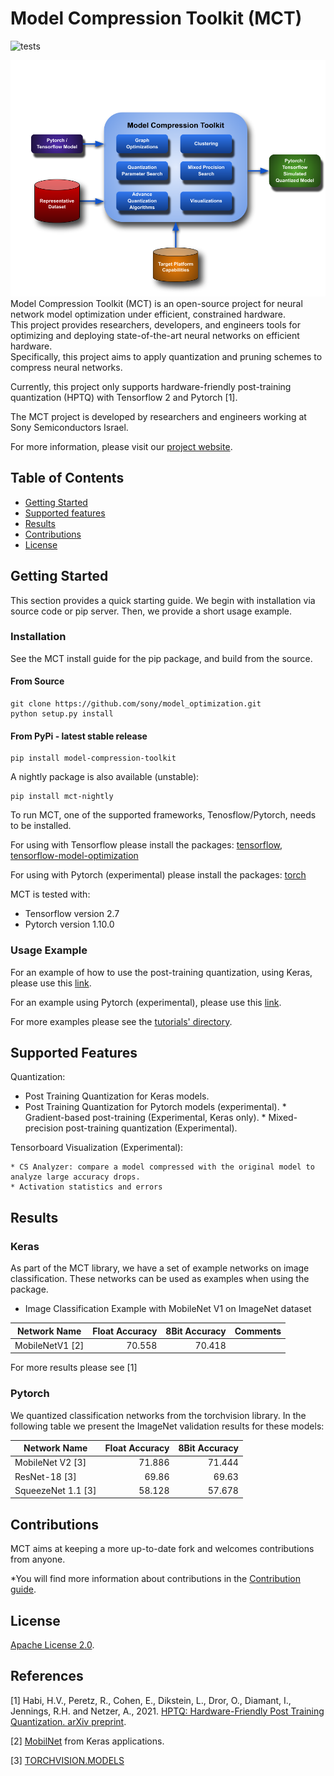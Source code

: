 # Model Compression Toolkit (MCT)
![tests](https://github.com/sony/model_optimization/actions/workflows/run_tests_suite_all_latest_frameworks.yml/badge.svg)

![alt text](MCT_Block_Diagram.png)
Model Compression Toolkit (MCT) is an open-source project for neural network model optimization under efficient, constrained hardware. <br />
This project provides researchers, developers, and engineers tools for optimizing and deploying state-of-the-art neural networks on efficient hardware. <br />
Specifically, this project aims to apply quantization and pruning schemes to compress neural networks. 

Currently, this project only supports hardware-friendly post-training quantization (HPTQ) with Tensorflow 2 and Pytorch [1]. 

The MCT project is developed by researchers and engineers working at Sony Semiconductors Israel.

For more information, please visit our [project website](https://sony.github.io/model_optimization/).

## Table of Contents

- [Getting Started](#getting-started)
- [Supported features](#supported-features)
- [Results](#results)
- [Contributions](#contributions)
- [License](#license)

## Getting Started

This section provides a quick starting guide. We begin with installation via source code or pip server. Then, we provide a short usage example.

### Installation
See the MCT install guide for the pip package, and build from the source.


#### From Source
```
git clone https://github.com/sony/model_optimization.git
python setup.py install
```
#### From PyPi - latest stable release
```
pip install model-compression-toolkit
```

A nightly package is also available (unstable):
```
pip install mct-nightly
```

To run MCT, one of the supported frameworks, Tenosflow/Pytorch, needs to be installed.

For using with Tensorflow please install the packages: 
[tensorflow](https://www.tensorflow.org/install), 
[tensorflow-model-optimization](https://www.tensorflow.org/model_optimization/guide/install)

For using with Pytorch (experimental) please install the packages: 
[torch](https://pytorch.org/)

MCT is tested with:
* Tensorflow version 2.7 
* Pytorch version 1.10.0 

### Usage Example 
For an example of how to use the post-training quantization, using Keras,
please use this [link](tutorials/example_keras_mobilenet.py).

For an example using Pytorch (experimental), please use this [link](tutorials/example_pytorch_mobilenet_v2.py).

For more examples please see the [tutorials' directory](tutorials).


## Supported Features

Quantization:

   * Post Training Quantization for Keras models.
   * Post Training Quantization for Pytorch models (experimental).
    * Gradient-based post-training (Experimental, Keras only).
    * Mixed-precision post-training quantization (Experimental).
    
Tensorboard Visualization (Experimental):

    * CS Analyzer: compare a model compressed with the original model to analyze large accuracy drops.
    * Activation statistics and errors


## Results
### Keras
As part of the MCT library, we have a set of example networks on image classification. These networks can be used as examples when using the package.

* Image Classification Example with MobileNet V1 on ImageNet dataset

| Network Name             | Float Accuracy  | 8Bit Accuracy   | Comments                             |
| -------------------------| ---------------:| ---------------:| ------------------------------------:|
| MobileNetV1 [2]          | 70.558          | 70.418          |                                      |


For more results please see [1]

### Pytorch
We quantized classification networks from the torchvision library. 
In the following table we present the ImageNet validation results for these models:

| Network Name              | Float Accuracy  | 8Bit Accuracy   | 
| --------------------------| ---------------:| ---------------:| 
| MobileNet V2 [3]          | 71.886          | 71.444           |                                      
| ResNet-18 [3]             | 69.86           | 69.63           |                                      
| SqueezeNet 1.1 [3]        | 58.128          | 57.678          |                                      



## Contributions
MCT aims at keeping a more up-to-date fork and welcomes contributions from anyone.

*You will find more information about contributions in the [Contribution guide](CONTRIBUTING.md).


## License
[Apache License 2.0](LICENSE).

## References 

[1] Habi, H.V., Peretz, R., Cohen, E., Dikstein, L., Dror, O., Diamant, I., Jennings, R.H. and Netzer, A., 2021. [HPTQ: Hardware-Friendly Post Training Quantization. arXiv preprint](https://arxiv.org/abs/2109.09113).

[2] [MobilNet](https://keras.io/api/applications/mobilenet/#mobilenet-function) from Keras applications.

[3] [TORCHVISION.MODELS](https://pytorch.org/vision/stable/models.html) 

